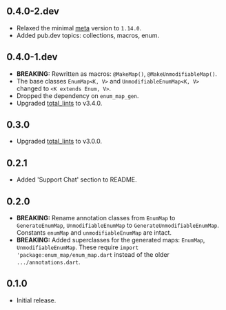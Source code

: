 ## 0.4.0-2.dev

* Relaxed the minimal [meta](https://pub.dev/packages/meta) version to `1.14.0`.
* Added pub.dev topics: collections, macros, enum.

## 0.4.0-1.dev

* **BREAKING:** Rewritten as macros: `@MakeMap()`, `@MakeUnmodifiableMap()`.
* The base classes `EnumMap<K, V>` and `UnmodifiableEnumMap<K, V>` changed to `<K extends Enum, V>`.
* Dropped the dependency on `enum_map_gen`.
* Upgraded [total_lints](https://pub.dev/packages/total_lints) to v3.4.0.

## 0.3.0

* Upgraded [total_lints](https://pub.dev/packages/total_lints) to v3.0.0.

## 0.2.1

* Added 'Support Chat' section to README.

## 0.2.0

* **BREAKING:** Rename annotation classes from `EnumMap` to `GenerateEnumMap`, `UnmodifiableEnumMap`
  to `GenerateUnmodifiableEnumMap`. Constants `enumMap` and `unmodifiableEnumMap` are intact.
* **BREAKING:** Added superclasses for the generated maps: `EnumMap`, `UnmodifiableEnumMap`.
  These require `import 'package:enum_map/enum_map.dart`
  instead of the older `.../annotations.dart`.

## 0.1.0

* Initial release.
